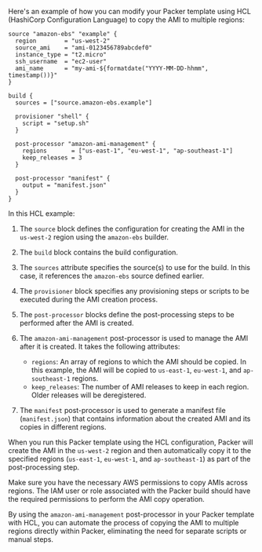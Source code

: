 Here's an example of how you can modify your Packer template using HCL (HashiCorp Configuration Language) to copy the AMI to multiple regions:

```hcl
source "amazon-ebs" "example" {
  region        = "us-west-2"
  source_ami    = "ami-0123456789abcdef0"
  instance_type = "t2.micro"
  ssh_username  = "ec2-user"
  ami_name      = "my-ami-${formatdate("YYYY-MM-DD-hhmm", timestamp())}"
}

build {
  sources = ["source.amazon-ebs.example"]

  provisioner "shell" {
    script = "setup.sh"
  }

  post-processor "amazon-ami-management" {
    regions       = ["us-east-1", "eu-west-1", "ap-southeast-1"]
    keep_releases = 3
  }

  post-processor "manifest" {
    output = "manifest.json"
  }
}
```

In this HCL example:

1. The `source` block defines the configuration for creating the AMI in the `us-west-2` region using the `amazon-ebs` builder.

2. The `build` block contains the build configuration.

3. The `sources` attribute specifies the source(s) to use for the build. In this case, it references the `amazon-ebs` source defined earlier.

4. The `provisioner` block specifies any provisioning steps or scripts to be executed during the AMI creation process.

5. The `post-processor` blocks define the post-processing steps to be performed after the AMI is created.

6. The `amazon-ami-management` post-processor is used to manage the AMI after it is created. It takes the following attributes:
   - `regions`: An array of regions to which the AMI should be copied. In this example, the AMI will be copied to `us-east-1`, `eu-west-1`, and `ap-southeast-1` regions.
   - `keep_releases`: The number of AMI releases to keep in each region. Older releases will be deregistered.

7. The `manifest` post-processor is used to generate a manifest file (`manifest.json`) that contains information about the created AMI and its copies in different regions.

When you run this Packer template using the HCL configuration, Packer will create the AMI in the `us-west-2` region and then automatically copy it to the specified regions (`us-east-1`, `eu-west-1`, and `ap-southeast-1`) as part of the post-processing step.

Make sure you have the necessary AWS permissions to copy AMIs across regions. The IAM user or role associated with the Packer build should have the required permissions to perform the AMI copy operation.

By using the `amazon-ami-management` post-processor in your Packer template with HCL, you can automate the process of copying the AMI to multiple regions directly within Packer, eliminating the need for separate scripts or manual steps.
